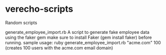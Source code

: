 # verecho-scripts
Random scripts

generate_employee_import.rb
A script to generate fake employee data using the faker gem
make sure to install Faker (gem install faker) before running.
sample usage: ruby generate_employee_import.rb "acme.com" 100
(creates 100 users with the acme.com email domain)
